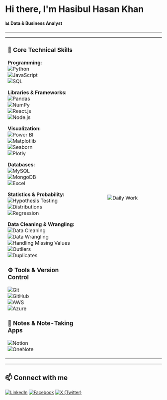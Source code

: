 # Hi there, I'm Hasibul Hasan Khan

**📊 Data & Business Analyst**

---

<table style="width: 100%;">
<tr>
<td style="vertical-align: middle;">

### 🧩 Core Technical Skills  

**Programming:**  
![Python](https://img.shields.io/badge/-Python-000?&logo=Python)  
![JavaScript](https://img.shields.io/badge/-JavaScript-000?&logo=JavaScript)  
![SQL](https://img.shields.io/badge/-SQL-000?&logo=MySQL)  

**Libraries & Frameworks:**  
![Pandas](https://img.shields.io/badge/-Pandas-000?&logo=pandas)  
![NumPy](https://img.shields.io/badge/-NumPy-000?&logo=numpy)  
![React.js](https://img.shields.io/badge/-React-000?&logo=react)  
![Node.js](https://img.shields.io/badge/-Node.js-000?&logo=node.js)

**Visualization:**  
![Power BI](https://img.shields.io/badge/-Power%20BI-000?&logo=Power-BI&logoColor=F2C811)  
![Matplotlib](https://img.shields.io/badge/-Matplotlib-000?&logo=plotly)  
![Seaborn](https://img.shields.io/badge/-Seaborn-000?&logo=python)  
![Plotly](https://img.shields.io/badge/-Plotly-000?&logo=plotly)  

**Databases:**  
![MySQL](https://img.shields.io/badge/-MySQL-000?&logo=MySQL)  
![MongoDB](https://img.shields.io/badge/-MongoDB-000?&logo=MongoDB&logoColor=47A248)  
![Excel](https://img.shields.io/badge/-Excel-000?&logo=microsoft-excel)  

**Statistics & Probability:**  
![Hypothesis Testing](https://img.shields.io/badge/-Hypothesis%20Testing-000?&logo=google-analytics)  
![Distributions](https://img.shields.io/badge/-Distributions-000?&logo=google-analytics)  
![Regression](https://img.shields.io/badge/-Regression-000?&logo=google-analytics)  

**Data Cleaning & Wrangling:**  
![Data Cleaning](https://img.shields.io/badge/-Data%20Cleaning-000?&logo=databricks)  
![Data Wrangling](https://img.shields.io/badge/-Data%20Wrangling-000?&logo=tableau)  
![Handling Missing Values](https://img.shields.io/badge/-Missing%20Values-000?&logo=google-analytics)  
![Outliers](https://img.shields.io/badge/-Outliers-000?&logo=google-analytics)  
![Duplicates](https://img.shields.io/badge/-Duplicates-000?&logo=google-analytics)  

### ⚙️ Tools & Version Control  
![Git](https://img.shields.io/badge/-Git-000?&logo=Git)  
![GitHub](https://img.shields.io/badge/-GitHub-000?&logo=GitHub)  
![AWS](https://img.shields.io/badge/-AWS-000?&logo=Amazon-AWS)  
![Azure](https://img.shields.io/badge/-Azure-000?&logo=Microsoft-Azure)  

### 📝 Notes & Note-Taking Apps  

![Notion](https://img.shields.io/badge/-Notion-000?&logo=Notion&logoColor=white)  
![OneNote](https://img.shields.io/badge/-OneNote-000?&logo=Microsoft-OneNote&logoColor=purple)  


</td>

<td style="vertical-align: middle; text-align: center; width: 50%;">
<img src="https://i.imgur.com/uhZdH9C.gif" alt="Daily Work" style="max-width: 100%; height: auto;" />
</td>
</tr>
</table>

---

## 📫 Connect with me
[![LinkedIn](https://img.shields.io/badge/-LinkedIn-000?&logo=LinkedIn&logoColor=0A66C2)](https://www.linkedin.com/in/hasibulhasankhan/)
[![Facebook](https://img.shields.io/badge/-Facebook-000?&logo=Facebook&logoColor=1877F2)](https://www.facebook.com/hasibulhasankhan2/)
[![X (Twitter)](https://img.shields.io/badge/-X-000?&logo=X&logoColor=white)](https://x.com/Hasib2277)
